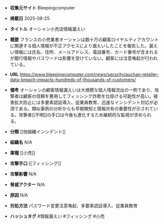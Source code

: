 - **収集元サイト**
Bleepingcomputer

- **掲載日**
2025-08-25

- **タイトル**
オーシャン小売店情報漏えい

- **概要**
フランスの小売業者オーシャンは数十万の顧客ロイヤルティアカウントに関連する個人情報が不正アクセスにより漏えいしたことを報告した。漏えい情報には氏名、住所、メールアドレス、電話番号、カード番号が含まれるが銀行情報やパスワードは影響を受けていない。顧客には注意喚起が行われている。

- **URL**
https://www.bleepingcomputer.com/news/security/auchan-retailer-data-breach-impacts-hundreds-of-thousands-of-customers/

- **備考**
オーシャンの顧客情報漏えいは大規模な個人情報流出の一例であり、攻撃者は顧客の信頼を悪用してフィッシング詐欺を仕掛ける可能性が高い。被害拡大防止には多要素認証導入、従業員教育、迅速なインシデント対応が必須である。類似事例の分析からも早期検知と情報共有の重要性が示されている。攻撃者[[不明]]の手口は今後も進化するため継続的な監視が求められる。

- **分類**
[[他組織インシデント]]

- **組織名**
N/A

- **業種**
[[小売]]

- **攻撃手口**
[[フィッシング]]

- **攻撃影響**
N/A

- **脅威アクター**
N/A

- **原因**
N/A

- **対処方法**
パスワード変更注意喚起、多要素認証導入、従業員教育

- **ハッシュタグ**
#情報漏えい #フィッシング #小売
